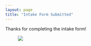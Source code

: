```yaml
---
layout: page
title: "Intake Form Submitted"
---
```

<p> </p>

Thanks for completing the intake form!

<figure>
  <img src="assets/images/unsplash-success.jpg" />
</figure>
